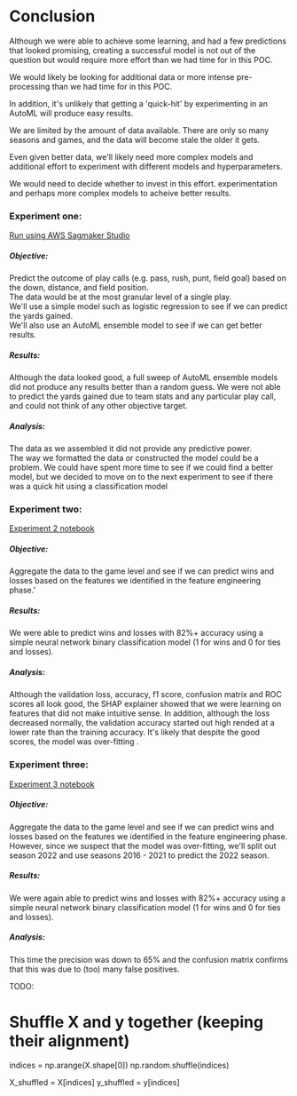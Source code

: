Conclusion
==========
Although we were able to achieve some learning, and had a few predictions that looked promising, 
creating a successful model is not out of the question but would require more effort than we had time for in this POC. 

We would likely be looking for additional data or more intense pre-processing than we had time for in this POC.

In addition, it's unlikely that getting a 'quick-hit' by experimenting in an AutoML will produce easy results.  

We are limited by the amount of data available.  There are only so many seasons and games, and the data will become stale the older it gets.

Even given better data, we'll likely need more complex models and additional effort to experiment with different models and hyperparameters.  

We would need to decide whether to invest in this effort. experimentation and perhaps more complex models to acheive better results.



### Experiment one:


[Run using AWS Sagmaker Studio](https://us-west-2.console.aws.amazon.com/sagemaker/home?region=us-west-2#/notebook-instances/nfl-project-2021-10-04-22-01-01-001)


##### Objective:

Predict the outcome of play calls (e.g. pass, rush, punt, field goal) based on the down, distance, and field position.  
The data would be at the most granular level of a single play.  
We'll use a simple model such as logistic regression to see if we can predict the yards gained.  
We'll also use an AutoML ensemble model to see if we can get better results.

##### Results:

Although the data looked good, a full sweep of AutoML ensemble models did not produce any results better than a random guess.
We were not able to predict the yards gained due to team stats and any particular play call, and could not think of any other objective target.


##### Analysis:

The data as we assembled it did not provide any predictive power.  
The way we formatted the data or constructed the model could be a problem.
We could have spent more time to see if we could find a better model, but we decided to move on to the next experiment 
to see if there was a quick hit using a classification model

### Experiment two:

[Experiment 2 notebook](../../notebooks/nfl_win_loss_classification_experiment2.ipynb)

##### Objective:

Aggregate the data to the game level and see if we can predict wins and losses based on the features we identified in the feature engineering phase.'

##### Results:

We were able to predict wins and losses with 82%+ accuracy using a simple neural network binary classification model (1 for wins and 0 for ties and losses).  

##### Analysis:

Although the validation loss, accuracy, f1 score, confusion matrix and ROC scores all look good, the SHAP explainer showed that we were learning on features that did not make intuitive sense.
In addition, although the loss decreased normally, the validation accuracy started out high rended at a lower rate than the training accuracy.
It's likely that despite the good scores, the model was over-fitting .



### Experiment three:

[Experiment 3 notebook](../../notebooks/nfl_win_loss_classification_experiment3.ipynb)

##### Objective:

Aggregate the data to the game level and see if we can predict wins and losses based on the features we identified in the feature engineering phase.
However, since we suspect that the model was over-fitting, we'll split out season 2022 and use seasons 2016 - 2021 to predict the 2022 season.

##### Results:

We were again able to predict wins and losses with 82%+ accuracy using a simple neural network binary classification model (1 for wins and 0 for ties and losses).

##### Analysis:

This time the precision was down to 65% and the confusion matrix confirms that this was due to (too) many false positives.


TODO:

# Shuffle X and y together (keeping their alignment)
indices = np.arange(X.shape[0])
np.random.shuffle(indices)

X_shuffled = X[indices]
y_shuffled = y[indices]

